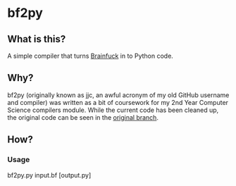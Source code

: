 # bf2py
## What is this?
A simple compiler that turns [Brainfuck](https://en.wikipedia.org/wiki/Brainfuck) in to Python code.

## Why?
bf2py (originally known as jjc, an awful acronym of my old GitHub username and compiler) was written as a bit of coursework for my 2nd Year Computer Science compilers module. While the current code has been cleaned up, the original code can be seen in the [original branch](https://github.com/jamieluckett/bf2py/tree/original). 

## How?
### Usage
bf2py.py input.bf [output.py]
